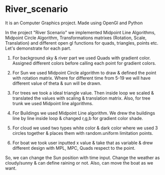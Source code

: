 # River_scenario
It is an Computer Graphics project. Made using OpenGl and Python

In the project "River Scenario" we implemented Midpoint Line Algorithms, Midpoint Circle Algorithm, Transformations matrixes (Rotation, Scale, Translation) and different open gl functions for quads, triangles, points etc. Let's demonstrate for each part.

1. For background sky & river part we used Quads with gradient color. Assigned different colors before calling each point for gradient colors.

2. For Sun we used Midpoint Circle algorithm to draw & defined the point with rotation matrix. Where for different time from 5-19  we will have different value of theta & sun will be drawn.  

3. For trees we took a ideal triangle value. Then inside loop we scaled & translated the values with scaling & translation matrix. Also, for tree trunk we used Midpoint line algorithms.  

4. For Buildings we used Midpoint Line algorithm. We drew the buildings line by line inside loop & changed r,g,b for gradient color shade. 

5. For cloud we used two types white color & dark color where we used 3 circles together & places them with random.uniform limitation points.

6. For boat we took user inputted x value & take that as variable & drew different design with MPL, MPC, Quads respect to the point. 

So, we can change the Sun position with time input. Change the weather as cloudy/sunny & can define raining or not. Also, can move the boat as we want.
